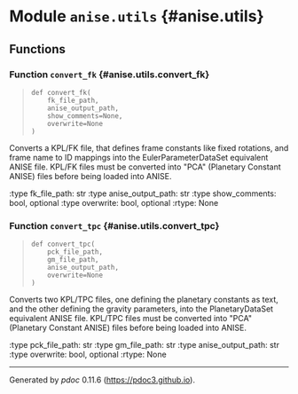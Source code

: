 # Module `anise.utils` {#anise.utils}

    
## Functions

    
### Function `convert_fk` {#anise.utils.convert_fk}

>     def convert_fk(
>         fk_file_path,
>         anise_output_path,
>         show_comments=None,
>         overwrite=None
>     )

Converts a KPL/FK file, that defines frame constants like fixed rotations, and frame name to ID mappings into the EulerParameterDataSet equivalent ANISE file.
KPL/FK files must be converted into "PCA" (Planetary Constant ANISE) files before being loaded into ANISE.

:type fk_file_path: str
:type anise_output_path: str
:type show_comments: bool, optional
:type overwrite: bool, optional
:rtype: None

    
### Function `convert_tpc` {#anise.utils.convert_tpc}

>     def convert_tpc(
>         pck_file_path,
>         gm_file_path,
>         anise_output_path,
>         overwrite=None
>     )

Converts two KPL/TPC files, one defining the planetary constants as text, and the other defining the gravity parameters, into the PlanetaryDataSet equivalent ANISE file.
KPL/TPC files must be converted into "PCA" (Planetary Constant ANISE) files before being loaded into ANISE.

:type pck_file_path: str
:type gm_file_path: str
:type anise_output_path: str
:type overwrite: bool, optional
:rtype: None

-----
Generated by *pdoc* 0.11.6 (<https://pdoc3.github.io>).
